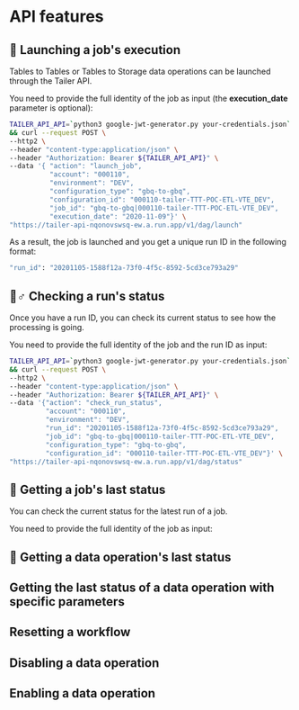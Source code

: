 # API features

## 🚀 Launching a job's execution

Tables to Tables or Tables to Storage data operations can be launched through the Tailer API.

You need to provide the full identity of the job as input \(the **execution\_date** parameter is optional\):

```bash
TAILER_API_API=`python3 google-jwt-generator.py your-credentials.json` \
&& curl --request POST \
--http2 \
--header "content-type:application/json" \
--header "Authorization: Bearer ${TAILER_API_API}" \
--data '{ "action": "launch_job",
          "account": "000110",
          "environment": "DEV",
          "configuration_type": "gbq-to-gbq",
          "configuration_id": "000110-tailer-TTT-POC-ETL-VTE_DEV",
          "job_id": "gbq-to-gbq|000110-tailer-TTT-POC-ETL-VTE_DEV",
          "execution_date": "2020-11-09"}' \
"https://tailer-api-nqonovswsq-ew.a.run.app/v1/dag/launch"
```

As a result, the job is launched and you get a unique run ID in the following format: 

```bash
"run_id": "20201105-1588f12a-73f0-4f5c-8592-5cd3ce793a29"
```

## 🏃♂ Checking a run's status

Once you have a run ID, you can check its current status to see how the processing is going.

You need to provide the full identity of the job and the run ID as input:

```bash
TAILER_API_API=`python3 google-jwt-generator.py your-credentials.json` \
&& curl --request POST \
--http2 \
--header "content-type:application/json" \
--header "Authorization: Bearer ${TAILER_API_API}" \
--data '{"action": "check_run_status",
         "account": "000110",
         "environment": "DEV",
         "run_id": "20201105-1588f12a-73f0-4f5c-8592-5cd3ce793a29",
         "job_id": "gbq-to-gbq|000110-tailer-TTT-POC-ETL-VTE_DEV",
         "configuration_type": "gbq-to-gbq",
         "configuration_id": "000110-tailer-TTT-POC-ETL-VTE_DEV"}' \
"https://tailer-api-nqonovswsq-ew.a.run.app/v1/dag/status"
```

## 💼 Getting a job's last status

You can check the current status for the latest run of a job.

You need to provide the full identity of the job as input:

## 🔄 Getting a data operation's last status

## Getting the last status of a data operation with specific parameters

## Resetting a workflow

## Disabling a data operation

## Enabling a data operation

